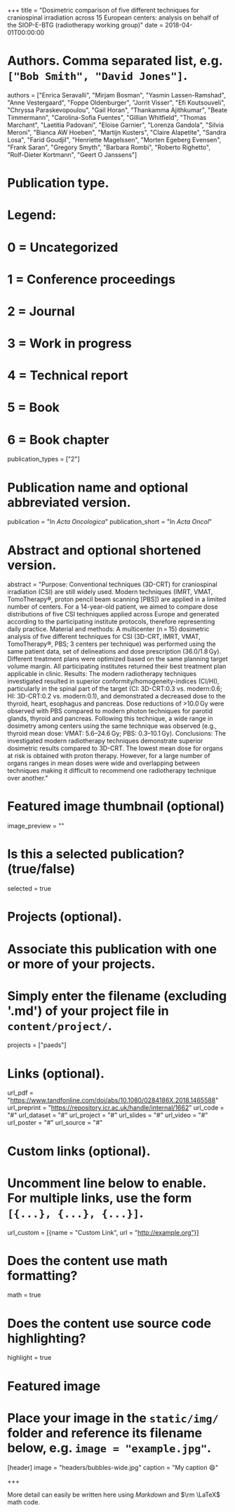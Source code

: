 +++
title = "Dosimetric comparison of five different techniques for craniospinal irradiation across 15 European centers: analysis on behalf of the SIOP-E-BTG (radiotherapy working group)"
date = 2018-04-01T00:00:00

# Authors. Comma separated list, e.g. `["Bob Smith", "David Jones"]`.
authors = ["Enrica Seravalli", "Mirjam Bosman", "Yasmin Lassen-Ramshad", "Anne Vestergaard", "Foppe Oldenburger", "Jorrit Visser", "Efi Koutsouveli", "Chryssa Paraskevopoulou", "Gail Horan", "Thankamma Ajithkumar", "Beate Timmermann", "Carolina-Sofia Fuentes", "Gillian Whitfield", "Thomas Marchant", "Laetitia Padovani", "Eloise Garnier", "Lorenza Gandola", "Silvia Meroni", "Bianca AW Hoeben", "Martijn Kusters", "Claire Alapetite", "Sandra Losa", "Farid Goudjil", "Henriette Magelssen", "Morten Egeberg Evensen", "Frank Saran", "Gregory Smyth", "Barbara Rombi", "Roberto Righetto", "Rolf-Dieter Kortmann", "Geert O Janssens"]

# Publication type.
# Legend:
# 0 = Uncategorized
# 1 = Conference proceedings
# 2 = Journal
# 3 = Work in progress
# 4 = Technical report
# 5 = Book
# 6 = Book chapter
publication_types = ["2"]

# Publication name and optional abbreviated version.
publication = "In *Acta Oncologica*"
publication_short = "In *Acta Oncol*"

# Abstract and optional shortened version.
abstract = "Purpose: Conventional techniques (3D-CRT) for craniospinal irradiation (CSI) are still widely used. Modern techniques (IMRT, VMAT, TomoTherapy®, proton pencil beam scanning [PBS]) are applied in a limited number of centers. For a 14-year-old patient, we aimed to compare dose distributions of five CSI techniques applied across Europe and generated according to the participating institute protocols, therefore representing daily practice.  Material and methods: A multicenter (n = 15) dosimetric analysis of five different techniques for CSI (3D-CRT, IMRT, VMAT, TomoTherapy®, PBS; 3 centers per technique) was performed using the same patient data, set of delineations and dose prescription (36.0/1.8 Gy). Different treatment plans were optimized based on the same planning target volume margin. All participating institutes returned their best treatment plan applicable in clinic.  Results: The modern radiotherapy techniques investigated resulted in superior conformity/homogeneity-indices (CI/HI), particularly in the spinal part of the target (CI: 3D-CRT:0.3 vs. modern:0.6; HI: 3D-CRT:0.2 vs. modern:0.1), and demonstrated a decreased dose to the thyroid, heart, esophagus and pancreas. Dose reductions of >10.0 Gy were observed with PBS compared to modern photon techniques for parotid glands, thyroid and pancreas. Following this technique, a wide range in dosimetry among centers using the same technique was observed (e.g., thyroid mean dose: VMAT: 5.6–24.6 Gy; PBS: 0.3–10.1 Gy).  Conclusions: The investigated modern radiotherapy techniques demonstrate superior dosimetric results compared to 3D-CRT. The lowest mean dose for organs at risk is obtained with proton therapy. However, for a large number of organs ranges in mean doses were wide and overlapping between techniques making it difficult to recommend one radiotherapy technique over another."

# Featured image thumbnail (optional)
image_preview = ""

# Is this a selected publication? (true/false)
selected = true

# Projects (optional).
#   Associate this publication with one or more of your projects.
#   Simply enter the filename (excluding '.md') of your project file in `content/project/`.
projects = ["paeds"]

# Links (optional).
url_pdf = "https://www.tandfonline.com/doi/abs/10.1080/0284186X.2018.1465588"
url_preprint = "https://repository.icr.ac.uk/handle/internal/1662"
url_code = "#"
url_dataset = "#"
url_project = "#"
url_slides = "#"
url_video = "#"
url_poster = "#"
url_source = "#"

# Custom links (optional).
#   Uncomment line below to enable. For multiple links, use the form `[{...}, {...}, {...}]`.
url_custom = [{name = "Custom Link", url = "http://example.org"}]

# Does the content use math formatting?
math = true

# Does the content use source code highlighting?
highlight = true

# Featured image
# Place your image in the `static/img/` folder and reference its filename below, e.g. `image = "example.jpg"`.
[header]
image = "headers/bubbles-wide.jpg"
caption = "My caption :smile:"

+++

More detail can easily be written here using *Markdown* and $\rm \LaTeX$ math code.
